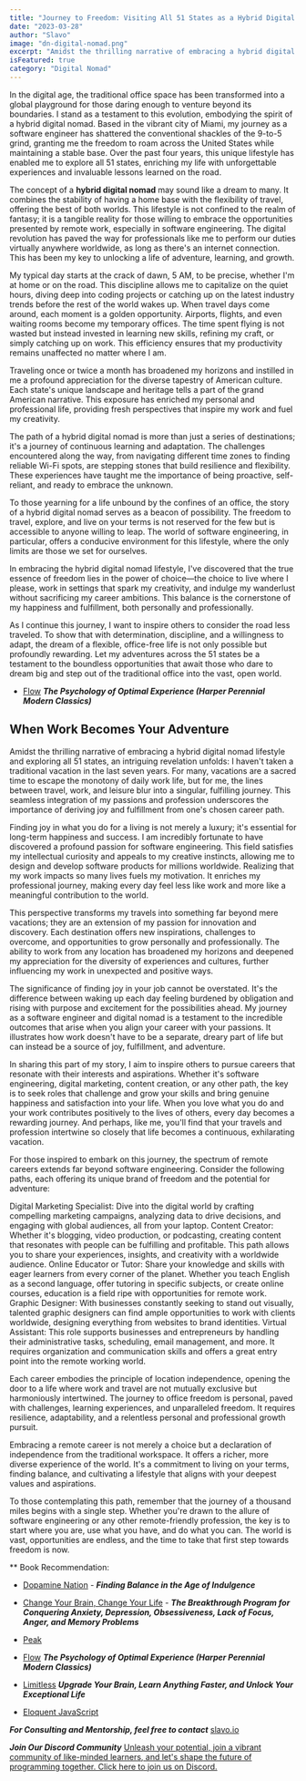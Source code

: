 ```yaml
---
title: "Journey to Freedom: Visiting All 51 States as a Hybrid Digital Nomad Software Engineer"
date: "2023-03-28"
author: "Slavo"
image: "dn-digital-nomad.png"
excerpt: "Amidst the thrilling narrative of embracing a hybrid digital nomad lifestyle and exploring all 51 states, an intriguing revelation unfolds..."
isFeatured: true
category: "Digital Nomad"
---
```


In the digital age, the traditional office space has been transformed into a global playground for those daring enough to venture beyond its boundaries. I stand as a testament to this evolution, embodying the spirit of a hybrid digital nomad. Based in the vibrant city of Miami, my journey as a software engineer has shattered the conventional shackles of the 9-to-5 grind, granting me the freedom to roam across the United States while maintaining a stable base. Over the past four years, this unique lifestyle has enabled me to explore all 51 states, enriching my life with unforgettable experiences and invaluable lessons learned on the road.

The concept of a **hybrid digital nomad** may sound like a dream to many. It combines the stability of having a home base with the flexibility of travel, offering the best of both worlds. This lifestyle is not confined to the realm of fantasy; it is a tangible reality for those willing to embrace the opportunities presented by remote work, especially in software engineering. The digital revolution has paved the way for professionals like me to perform our duties virtually anywhere worldwide, as long as there's an internet connection. This has been my key to unlocking a life of adventure, learning, and growth.

My typical day starts at the crack of dawn, 5 AM, to be precise, whether I'm at home or on the road. This discipline allows me to capitalize on the quiet hours, diving deep into coding projects or catching up on the latest industry trends before the rest of the world wakes up. When travel days come around, each moment is a golden opportunity. Airports, flights, and even waiting rooms become my temporary offices. The time spent flying is not wasted but instead invested in learning new skills, refining my craft, or simply catching up on work. This efficiency ensures that my productivity remains unaffected no matter where I am.

Traveling once or twice a month has broadened my horizons and instilled in me a profound appreciation for the diverse tapestry of American culture. Each state's unique landscape and heritage tells a part of the grand American narrative. This exposure has enriched my personal and professional life, providing fresh perspectives that inspire my work and fuel my creativity.

The path of a hybrid digital nomad is more than just a series of destinations; it's a journey of continuous learning and adaptation. The challenges encountered along the way, from navigating different time zones to finding reliable Wi-Fi spots, are stepping stones that build resilience and flexibility. These experiences have taught me the importance of being proactive, self-reliant, and ready to embrace the unknown.

To those yearning for a life unbound by the confines of an office, the story of a hybrid digital nomad serves as a beacon of possibility. The freedom to travel, explore, and live on your terms is not reserved for the few but is accessible to anyone willing to leap. The world of software engineering, in particular, offers a conducive environment for this lifestyle, where the only limits are those we set for ourselves.

In embracing the hybrid digital nomad lifestyle, I've discovered that the true essence of freedom lies in the power of choice—the choice to live where I please, work in settings that spark my creativity, and indulge my wanderlust without sacrificing my career ambitions. This balance is the cornerstone of my happiness and fulfillment, both personally and professionally.

As I continue this journey, I want to inspire others to consider the road less traveled. To show that with determination, discipline, and a willingness to adapt, the dream of a flexible, office-free life is not only possible but profoundly rewarding. Let my adventures across the 51 states be a testament to the boundless opportunities that await those who dare to dream big and step out of the traditional office into the vast, open world.

- [Flow](https://amzn.to/3QKIShl) **_The Psychology of Optimal Experience (Harper Perennial Modern Classics)_**

## When Work Becomes Your Adventure

Amidst the thrilling narrative of embracing a hybrid digital nomad lifestyle and exploring all 51 states, an intriguing revelation unfolds: I haven't taken a traditional vacation in the last seven years. For many, vacations are a sacred time to escape the monotony of daily work life, but for me, the lines between travel, work, and leisure blur into a singular, fulfilling journey. This seamless integration of my passions and profession underscores the importance of deriving joy and fulfillment from one's chosen career path.

Finding joy in what you do for a living is not merely a luxury; it's essential for long-term happiness and success. I am incredibly fortunate to have discovered a profound passion for software engineering. This field satisfies my intellectual curiosity and appeals to my creative instincts, allowing me to design and develop software products for millions worldwide. Realizing that my work impacts so many lives fuels my motivation. It enriches my professional journey, making every day feel less like work and more like a meaningful contribution to the world.

This perspective transforms my travels into something far beyond mere vacations; they are an extension of my passion for innovation and discovery. Each destination offers new inspirations, challenges to overcome, and opportunities to grow personally and professionally. The ability to work from any location has broadened my horizons and deepened my appreciation for the diversity of experiences and cultures, further influencing my work in unexpected and positive ways.

The significance of finding joy in your job cannot be overstated. It's the difference between waking up each day feeling burdened by obligation and rising with purpose and excitement for the possibilities ahead. My journey as a software engineer and digital nomad is a testament to the incredible outcomes that arise when you align your career with your passions. It illustrates how work doesn't have to be a separate, dreary part of life but can instead be a source of joy, fulfillment, and adventure.

In sharing this part of my story, I aim to inspire others to pursue careers that resonate with their interests and aspirations. Whether it's software engineering, digital marketing, content creation, or any other path, the key is to seek roles that challenge and grow your skills and bring genuine happiness and satisfaction into your life. When you love what you do and your work contributes positively to the lives of others, every day becomes a rewarding journey. And perhaps, like me, you'll find that your travels and profession intertwine so closely that life becomes a continuous, exhilarating vacation.

For those inspired to embark on this journey, the spectrum of remote careers extends far beyond software engineering. Consider the following paths, each offering its unique brand of freedom and the potential for adventure:

Digital Marketing Specialist: Dive into the digital world by crafting compelling marketing campaigns, analyzing data to drive decisions, and engaging with global audiences, all from your laptop.
Content Creator: Whether it's blogging, video production, or podcasting, creating content that resonates with people can be fulfilling and profitable. This path allows you to share your experiences, insights, and creativity with a worldwide audience.
Online Educator or Tutor: Share your knowledge and skills with eager learners from every corner of the planet. Whether you teach English as a second language, offer tutoring in specific subjects, or create online courses, education is a field ripe with opportunities for remote work.
Graphic Designer: With businesses constantly seeking to stand out visually, talented graphic designers can find ample opportunities to work with clients worldwide, designing everything from websites to brand identities.
Virtual Assistant: This role supports businesses and entrepreneurs by handling their administrative tasks, scheduling, email management, and more. It requires organization and communication skills and offers a great entry point into the remote working world.

Each career embodies the principle of location independence, opening the door to a life where work and travel are not mutually exclusive but harmoniously intertwined. The journey to office freedom is personal, paved with challenges, learning experiences, and unparalleled freedom. It requires resilience, adaptability, and a relentless personal and professional growth pursuit.

Embracing a remote career is not merely a choice but a declaration of independence from the traditional workspace. It offers a richer, more diverse experience of the world. It's a commitment to living on your terms, finding balance, and cultivating a lifestyle that aligns with your deepest values and aspirations.

To those contemplating this path, remember that the journey of a thousand miles begins with a single step. Whether you're drawn to the allure of software engineering or any other remote-friendly profession, the key is to start where you are, use what you have, and do what you can. The world is vast, opportunities are endless, and the time to take that first step towards freedom is now.

\*\* Book Recommendation:

- [Dopamine Nation](https://amzn.to/3JM0AhF) - **_Finding Balance in the Age of Indulgence_**

- [Change Your Brain, Change Your Life](https://amzn.to/44rO5ja) - **_The Breakthrough Program for Conquering Anxiety, Depression, Obsessiveness, Lack of Focus, Anger, and Memory Problems_**

- [Peak](https://amzn.to/45rcTJv)

- [Flow](https://amzn.to/3QKIShl) **_The Psychology of Optimal Experience (Harper Perennial Modern Classics)_**

- [Limitless](https://amzn.to/44q7u3U) **_Upgrade Your Brain, Learn Anything Faster, and Unlock Your Exceptional Life_**

- [Eloquent JavaScript](https://amzn.to/44UeeZ6)

**_For Consulting and Mentorship, feel free to contact_** [slavo.io](/contact)

**_Join Our Discord Community_** [Unleash your potential, join a vibrant community of like-minded learners, and let's shape the future of programming together. Click here to join us on Discord.](https://discord.gg/M7keEuaw)
